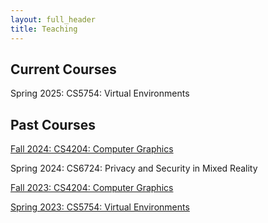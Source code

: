 ```yaml
---
layout: full_header
title: Teaching
---
```


## Current Courses

Spring 2025: CS5754: Virtual Environments

## Past Courses

[Fall 2024: CS4204: Computer Graphics]({{root_url}}/teaching/computer_graphics_2024)

Spring 2024: CS6724: Privacy and Security in Mixed Reality

[Fall 2023: CS4204: Computer Graphics]({{root_url}}/teaching/computer_graphics_2023)

[Spring 2023: CS5754: Virtual Environments]({{root_url}}/assets/pdfs/5754_syllabus.pdf)